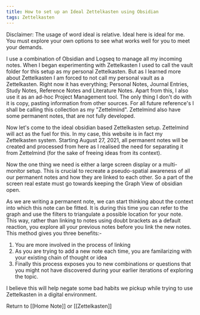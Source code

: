```yaml
---
title: How to set up an Ideal Zettelkasten using Obsidian
tags: Zettelkasten
---
```


Disclaimer: The usage of word ideal is relative. Ideal here is ideal for me. You must explore your own options to see what works well for you to meet your demands.


I use a combination of Obsidian and Logseq to manage all my incoming notes. When I began experimenting with Zettelkasten I used to call the vault folder for this setup as my personal Zettelkasten. But as I learned more about Zettelkasten I am forced to not call my personal vault as a Zettelkasten. Right now it has everything; Personal Notes, Journal Entries, Study Notes, Reference Notes and Literature Notes. Apart from this, I also use it as an ad-hoc Project Management tool. The only thing I don't do with it is copy, pasting information from other sources. For all future reference's I shall be calling this collection as my "Zettelmind". Zettelmind also have some permanent notes, that are not fully developed.

Now let's come to the ideal obsidian based Zettelkasten setup. Zettelmind will act as the fuel for this. In my case, this website is in fact my Zettelkasten system. Starting August 27, 2021, all permanent notes will be created and processed from here as I realised the need for separating it from Zettelmind (for the sake of freeing ideas from its context).

Now the one thing we need is either a large screen display or a multi-monitor setup. This is crucial to recreate a pseudo-spatial awareness of all our permanent notes and how they are linked to each other. So a part of the screen real estate must go towards keeping the Graph View of obsidian open.

As we are writing a permanent note, we can start thinking about the context into which this note can be fitted. It is during this time you can refer to the graph and use the filters to triangulate a possible location for your note. This way, rather than linking to notes using doubt brackets as a default reaction, you explore all your previous notes before you link the new notes. This method gives you three benefits:-
1. You are more involved in the process of linking
2. As you are trying to add a new note each time, you are familarizing with your existing chain of thought or idea
3. Finally this process exposes you to new combinations or questions that you might not have discovered during your earlier iterations of exploring the topic.

I believe this will help negate some bad habits we pickup while trying to use Zettelkasten in a digital environment. 



Return to [[Home Note]] or [[Zettelkasten]]